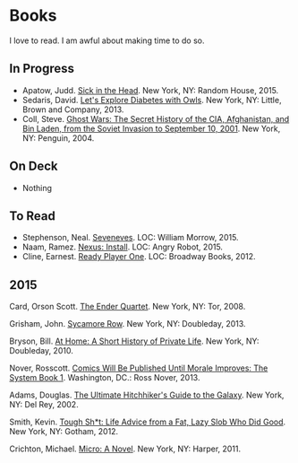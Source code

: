 <!-- title: Books -->
<!-- categories: lists -->
<!-- tags: books -->
<!-- published: 2015-09-19T10:39:00-05:00 -->
<!-- updated: 2015-09-19T10:39:00-05:00 -->
<!-- summary: Book list, stylized like a bibliography for all you English teachers out there. -->

# Books

I love to read. I am awful about making time to do so.

## In Progress

* Apatow, Judd. [Sick in the Head](http://www.amazon.com/gp/product/0812997573/?tag=v2mdc-20). New York, NY: Random House, 2015.
* Sedaris, David. [Let's Explore Diabetes with Owls](http://www.amazon.com/gp/product/0316154695/?tag=v2mdc-20). New York, NY: Little, Brown and Company, 2013.
* Coll, Steve. [Ghost Wars: The Secret History of the CIA, Afghanistan, and Bin Laden, from the Soviet Invasion to September 10, 2001](http://www.amazon.com/gp/product/0143034669/?tag=v2mdc-20). New York, NY: Penguin, 2004.

## On Deck

* Nothing

## To Read

* Stephenson, Neal. [Seveneves](http://www.amazon.com/gp/product/0062190377/?tag=v2mdc-20). LOC: William Morrow, 2015.
* Naam, Ramez. [Nexus: Install](http://www.amazon.com/gp/product/0857665502/?tag=v2mdc-20). LOC: Angry Robot, 2015.
* Cline, Earnest. [Ready Player One](http://www.amazon.com/gp/product/0307887448/?tag=v2mdc-20). LOC: Broadway Books, 2012.

## 2015

Card, Orson Scott. [The Ender Quartet](http://www.amazon.com/gp/product/0765362430/?tag=v2mdc-20). New York, NY: Tor, 2008.

Grisham, John. [Sycamore Row](http://www.amazon.com/gp/product/0385537131/?tag=v2mdc-20). New York, NY: Doubleday, 2013.

Bryson, Bill. [At Home: A Short History of Private Life](http://www.amazon.com/gp/product/0767919394/?tag=v2mdc-20). New York, NY: Doubleday, 2010.

Nover, Rosscott. [Comics Will Be Published Until Morale Improves: The System Book 1](http://store.systemcomic.com/products/8135052-comics-will-be-published-until-morale-improves-the-system-book-1). Washington, DC.: Ross Nover, 2013.

Adams, Douglas. [The Ultimate Hitchhiker's Guide to the Galaxy](http://www.amazon.com/gp/product/0345453743/?tag=v2mdc-20). New York, NY: Del Rey, 2002.

Smith, Kevin. [Tough Sh*t: Life Advice from a Fat, Lazy Slob Who Did Good](http://www.amazon.com/gp/product/1592406890/?tag=v2mdc-20). New York, NY: Gotham, 2012.

Crichton, Michael. [Micro: A Novel](http://www.amazon.com/gp/product/0060873175/?tag=v2mdc-20). New York, NY: Harper, 2011.
